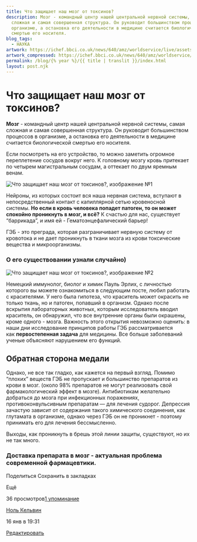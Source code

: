 ```yaml
---
title: Что защищает наш мозг от токсинов?
description: Мозг - командный центр нашей центральной нервной системы, самая
  сложная и самая совершенная структура. Он руководит большинством процессов в
  организме, а остановка его деятельности в медицине считается биологической
  смертью его носителя.
blog_tags:
  - НАУКА
artwork: https://ichef.bbci.co.uk/news/640/amz/worldservice/live/assets/images/2015/01/12/150112153655_brains_human_brains_624x351_thinkstock.jpg
artwork_compressed: https://ichef.bbci.co.uk/news/640/amz/worldservice/live/assets/images/2015/01/12/150112153655_brains_human_brains_624x351_thinkstock.jpg
permalink: /blog/{% year %}/{{ title | translit }}/index.html
layout: post.njk
---
```

# Что защищает наш мозг от токсинов?

**Мозг** - командный центр нашей центральной нервной системы, самая сложная и самая совершенная структура. Он руководит большинством процессов в организме, а остановка его деятельности в медицине считается биологической смертью его носителя.

Если посмотреть на его устройство, то можно заметить огромное переплетение сосудов вокруг него. К головному мозгу кровь притекает по четырем магистральным сосудам, а оттекает по двум яремным венам.

![Что защищает наш мозг от токсинов?, изображение №1](https://sun9-86.userapi.com/impg/ZIhot9-0a6z2pHedhqGnON8Y0S-NmTIsksz1ow/_Visi0f-oFg.jpg?size=2240x1200&quality=96&sign=1fd6aaba4336321bd35f0fba3e78902f&type=album)

Нейроны, из которых состоит вся наша нервная система, вступают в непосредственный контакт с капиллярной сетью кровеносной системы. **Но если в кровь человека попадет патоген, то он может спокойно проникнуть в мозг, и всё?** К счастью для нас, существует “баррикада”, и имя ей - Гематоэнцефалический барьер!

ГЭБ - это преграда, которая разграничивает нервную систему от кровотока и не дает проникнуть в ткани мозга из крови токсические вещества и микроорганизмы.

### О его существовании узнали случайно)

![Что защищает наш мозг от токсинов?, изображение №2](https://sun9-25.userapi.com/impg/UA8M622gGJbKyskIqiM9ez9noN4wezxOojXikQ/WH5BeaQon8U.jpg?size=2560x1980&quality=96&sign=d0b382f1f52d526cfea412ac8dd7bb53&type=album)

Немецкий иммунолог, биолог и химик Пауль Эрлих, с личностью которого вы можете ознакомиться в следующим посте, любил работать с красителями. У него была гипотеза, что краситель может окрасить не только ткань, но и патоген, попавший в организм. Однако после вскрытия лабораторных животных, которым исследователь вводил краситель, он обнаружил, что все внутренние органы были окрашены, кроме одного - мозга. Важность этого открытия невозможно оценить: в наши дни исследование принципов работы ГЭБ рассматривается как **первостепенная задача** для медицины. Все больше заболеваний ученые объясняют нарушением его функций.

## Обратная сторона медали

Однако, не все так гладко, как кажется на первый взгляд. Помимо “плохих” веществ ГЭБ не пропускает и большинство препаратов из крови в мозг. (около 98% препаратов не могут реализовать свой фармакологический эффект в мозге). Антибиотикам желательно добраться до мозга при инфекционных поражениях, противоконвульсивным препаратам — для лечения судорог. Депрессия зачастую зависит от содержания такого химического соединения, как глутамата в организме, однако через ГЭБ он не проникнет - поэтому принимать его для лечения бессмысленно.

Выходы, как проникнуть в брешь этой линии защиты, существуют, но их не так много.

### Доставка препарата в мозг - актуальная проблема современной фармацевтики.

Поделиться Сохранить в закладках 

Ещё

36 просмотров[1 упоминание](https://vk.com/feed?c[q]=&c[url]=vk.com/@science__shop-chto-zaschischaet-nash-mozg-ot-toksinov&section=search "Количество поделившихся в записи и личные сообщения")

[](https://vk.com/zero_kelvin)[Ноль Кельвин](https://vk.com/zero_kelvin)

16 янв в 19:31

[Редактировать](https://vk.com/zero_kelvin?z=article_edit-201554918_48344)
